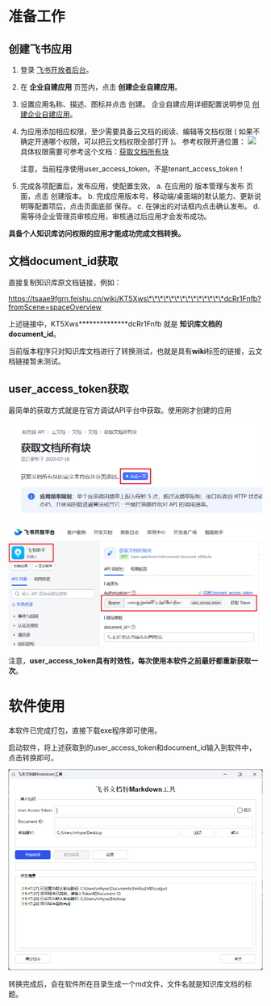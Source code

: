 # 准备工作
## 创建飞书应用
1. 登录 [飞书开放者后台](https://open.feishu.cn/app)。
2. 在 **企业自建应用** 页签内，点击 **创建企业自建应用**。
3. 设置应用名称、描述、图标并点击 创建。
企业自建应用详细配置说明参见 [创建企业自建应用](https://open.larkoffice.com/document/develop-process/self-built-application-development-process#a0a7f6b0)。
4. 为应用添加相应权限，至少需要具备云文档的阅读、编辑等文档权限 ( 如果不确定开通哪个权限，可以把云文档权限全部打开 )。
   参考权限开通位置：
   ![](./screenShot/权限.png)
   具体权限需要可参考这个文档：[获取文档所有块](https://open.feishu.cn/document/server-docs/docs/docs/docx-v1/document/list)

   注意，当前程序使用user_access_token，不是tenant_access_token！
5. 完成各项配置后，发布应用，使配置生效。
    a. 在应用的 版本管理与发布 页面，点击 创建版本。
    b. 完成应用版本号、移动端/桌面端的默认能力、更新说明等配置项后，点击页面底部 保存。
    c. 在弹出的对话框内点击确认发布。
    d. 需等待企业管理员审核应用，审核通过后应用才会发布成功。

**具备个人知识库访问权限的应用才能成功完成文档转换。**
## 文档document_id获取
直接复制知识库原文档链接，例如：

https://tsaae9fgrn.feishu.cn/wiki/KT5Xws\*\*\*\*\*\*\*\*\*\*\*\*\*\*dcRr1Fnfb?fromScene=spaceOverview

上述链接中，KT5Xws\*\*\*\*\*\*\*\*\*\*\*\*\*\*dcRr1Fnfb 就是 **知识库文档的 document_id**。

当前版本程序只对知识库文档进行了转换测试，也就是具有**wiki**标签的链接，云文档链接暂未测试。
## user_access_token获取
最简单的获取方式就是在官方调试API平台中获取。使用刚才创建的应用

![](./screenShot/api调试台.png)
![](./screenShot/api调试台1.png)

注意，**user_access_token具有时效性，每次使用本软件之前最好都重新获取一次**。

# 软件使用
本软件已完成打包，直接下载exe程序即可使用。

启动软件，将上述获取到的user_access_token和document_id输入到软件中，点击转换即可。

![](./screenShot/lark2md.png)

转换完成后，会在软件所在目录生成一个md文件，文件名就是知识库文档的标题。

